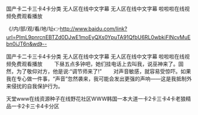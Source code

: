 国产卡二卡三卡4卡分类
无人区在线中文字幕
无人区在线中文字幕
啦啦啦在线视频免费观看播放


《/内/部/观/看/地/址👉http://www.baidu.com/link?url=PImL9pnrcnEBTZd0DJwE1moEyQXs0YpuTA91QfbU6RL0wbkiFlNcvMuEbn0iJT6n&wd》--

国产卡二卡三卡4卡分类
无人区在线中文字幕
无人区在线中文字幕
啦啦啦在线视频免费观看播放
　　下昼五点多钟吧，她们挂电话上去叫我，说巫神来了。固然，为了敬仰对方，他是说∶“调节师来了!”
　　对声音敏感，就容易受惊吓。如果我在专心做一件事，“声音”忽然袭来，我可能会发出更强的声响――这是我抵制外来侵扰的自我保护行为。





天堂www在线资源种子在线野花社区WWW韩国一本大道一卡2卡三卡4卡老狼精品一卡2卡三卡4卡分区

